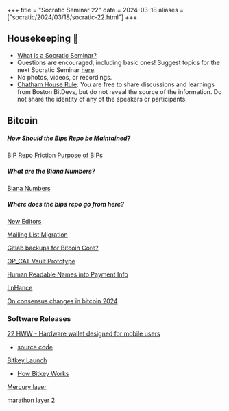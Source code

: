 +++
title = "Socratic Seminar 22"
date = 2024-03-18
aliases = ["socratic/2024/03/18/socratic-22.html"]
+++

## Housekeeping 🧹

- [What is a Socratic Seminar?](https://bitdevs.org/about#socratic-seminars)
- Questions are encouraged, including basic ones! Suggest topics for the next Socratic Seminar [here](https://github.com/0xBEEFCAF3/bostonbitdevs/issues/new).
- No photos, videos, or recordings.
- [Chatham House Rule](https://www.chathamhouse.org/about-us/chatham-house-rule): You are free to share discussions and learnings from Boston BitDevs, but do not reveal the source of the information. Do not share the identity of any of the speakers or participants.

## Bitcoin

##### How Should the Bips Repo be Maintained?
[BIP Repo Friction](https://lists.linuxfoundation.org/pipermail/bitcoin-dev/2024-January/022289.html)
[Purpose of BIPs](https://lists.linuxfoundation.org/pipermail/bitcoin-dev/2021-April/018859.html)
##### What are the Biana Numbers?
[Biana Numbers](https://github.com/bitcoin-inquisition/binana)
##### Where does the bips repo go from here?
[New Editors](https://groups.google.com/g/bitcoindev/c/cuMZ77KEQAA)

[Mailing List Migration](https://lists.linuxfoundation.org/pipermail/bitcoin-dev/2024-February/022327.html)

[Gitlab backups for Bitcoin Core?](https://delvingbitcoin.org/t/gitlab-backups-for-bitcoin-core-repository/624)

[OP_CAT Vault Prototype](https://delvingbitcoin.org/t/basic-vault-prototype-using-op-cat/576)

[Human Readable Names into Payment Info](https://github.com/bitcoin/bips/pull/1551)

[LnHance](https://delvingbitcoin.org/t/lnhance-bips-and-implementation/376/16)

[On consensus changes in bitcoin 2024](https://delvingbitcoin.org/t/on-consensus-changes-in-bitcoin-2024/334)

### Software Releases
[22 HWW - Hardware wallet designed for mobile users](https://x.com/afilini/status/1766085500106920268)
* [source code](https://github.com/TwentyTwoHW/portal-software)

[Bitkey Launch](https://bitkey.build/sharing-the-code-behind-bitkey)
* [How Bitkey Works](https://bitkey.build/how-the-wallet-works/)

[Mercury layer](https://mercurylayer.com/)

[marathon layer 2](https://ir.mara.com/news-events/press-releases/detail/1344/marathon-digital-holdings-introduces-anduro-a-new)

